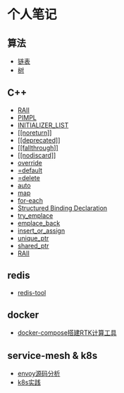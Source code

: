 # 个人笔记
## 算法
* [链表](./leetcode/list.md)
* [树](./leetcode/tree.md)

## C++
* [RAII](./c++/RAII.md)
* [PIMPL](./c++/impl.md)
* [INITIALIZER_LIST](./c++/initializer_list.md)
* [[[noreturn]]](./c++/noreturn.md)
* [[[deprecated]]](./c++/deprecated.md)
* [[[fallthrough]]](./c++/fallthrough.md)
* [[[nodiscard]]](./c++/nodiscard.md)
* [override](./c++/override.md)
* [=default](./c++/default.md)
* [=delete](./c++/delete.md)
* [auto](./c++/auto.md)
* [map](./c++/map.md)
* [for-each](./c++/for-each.md)
* [Structured Binding Declaration](./c++/StructuredBinding.md)
* [try_emplace](./c++/try_emplace.md)
* [emplace_back](./c++/emplace_back.md)
* [insert_or_assign](./c++/insert_or_assign.md)
* [unique_ptr](./c++/unuque_ptr.md)
* [shared_ptr](./c++/shared_ptr.md)
* [RAII](./c++/RAII.md)

## redis
* [redis-tool](https://github.com/miracle-1991/redis-tool)

## docker
* [docker-compose搭建RTK计算工具](https://github.com/miracle-1991/docker-server)

## service-mesh & k8s
* [envoy源码分析](https://github.com/miracle-1991/envoy-study)
* [k8s实践](https://github.com/miracle-1991/k8s-study)